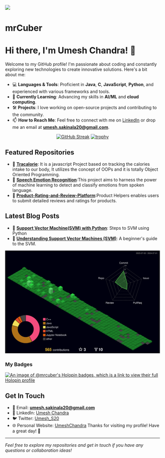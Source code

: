 ![](https://komarev.com/ghpvc/?username=MrCuber&style=for-the-badge&color=blueviolet)
# mrCuber
# Hi there, I'm Umesh Chandra! 👋

Welcome to my GitHub profile! I'm passionate about coding and constantly exploring new technologies to create innovative solutions. Here's a bit about me:

- 💻 **Languages & Tools**: Proficient in **Java**, **C**, **JavaScript**, **Python**, and experienced with various frameworks and tools.
- 🌱 **Currently Learning**: Advancing my skills in **AI/ML** and **cloud computing**.
- 🛠️ **Projects**: I love working on open-source projects and contributing to the community.
- 📫 **How to Reach Me**: Feel free to connect with me on [LinkedIn](https://www.linkedin.com/in/umeshchandrasakinala/) or drop me an email at **umesh.sakinala20@gmail.com**.

<!-- ### Here's the languages that I am currently working on:

![](https://img.shields.io/badge/HTML5-E34F26?style=for-the-badge&logo=html5&logoColor=white)
![](https://img.shields.io/badge/CSS3-1572B6?style=for-the-badge&logo=css3&logoColor=white)
![](https://img.shields.io/badge/JavaScript-F7DF1E?style=for-the-badge&logo=javascript&logoColor=black)
![](https://img.shields.io/badge/MySQL-005C84?style=for-the-badge&logo=mysql&logoColor=white)
![](https://img.shields.io/badge/Oracle-F80000?style=for-the-badge&logo=Oracle&logoColor=white)

 -->


<!-- ### Connect with me 🤝
<a href="https://www.linkedin.com/in/umeshchandrasakinala/" target="_blank"><img src="https://i.imgur.com/RIefvk9.png" height="50px"></a>
<a href="https://www.umeshchandra.in" target="_blank"><img src="https://github.com/MrCuber/MrCuber/blob/main/Logo.png" height="50px"></a> -->

<div align="center">
 
[![GitHub Streak](https://github-readme-streak-stats.herokuapp.com/?user=mrcuber&theme=radical)](https://git.io/streak-stats)
[![trophy](https://github-profile-trophy.vercel.app/?username=mrcuber)](https://github.com/ryo-ma/github-profile-trophy)

</div>

## Featured Repositories

- 🌟 **[Tracalorie]([https://github.com/MrCuber/Tracalorie])**: It is a javascript Project based on tracking the calories intake to our body, It utilizes the concept of OOPs and it is totally Object Oriented Programming.
- 🌟 **[Speech Emotion Recognition]([https://github.com/MrCuber/Speech-Emotion-Recognition])**:This project aims to harness the power of machine learning to detect and classify emotions from spoken language.
- 🌟 **[Product-Rating-and-Review-Platform]([https://github.com/MrCuber/Product-Rating-and-Review-Platform])**:Product Helpers enables users to submit detailed reviews and ratings for products.

## Latest Blog Posts

- 📝 **[Support Vector Machine(SVM) with Python](https://umeshchandra.in/2024/05/01/support-vector-machinesvm-with-python/)**: Steps to SVM using Python
- 📝 **[Understanding Support Vector Machines (SVM)](https://umeshchandra.in/2024/04/19/understanding-support-vector-machines-svm/)**: A beginner's guide to the SVM.


![](./profile-3d-contrib/profile-night-green.svg)

### My Badges
[![An image of @mrcuber's Holopin badges, which is a link to view their full Holopin profile](https://holopin.me/mrcuber)](https://holopin.io/@mrcuber)

## Get In Touch

- 📧 Email: **umesh.sakinala20@gmail.com**
- 💼 LinkedIn: [Umesh Chandra](https://www.linkedin.com/in/umeshchandrasakinala/)
- 🐦 Twitter: [Umesh_S20](https://twitter.com/Umesh_S20)
- 🌐 Personal Website: [UmeshChandra](https://umeshchandra.in/)
Thanks for visiting my profile! Have a great day! 🚀

---

*Feel free to explore my repositories and get in touch if you have any questions or collaboration ideas!*

<!-- ![Umesh GitHub stats](https://github-readme-stats.vercel.app/api?username=mrcuber&show_icons=true&theme=radical) -->


<!-- [![MrCuber's GitHub | Languages Over Time](https://stats.quine.sh/MrCuber/languages-over-time?theme=dark)](https://quine.sh?utm_source=widgets&utm_campaign=MrCuber) -->
